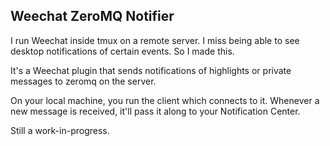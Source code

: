 ## Weechat ZeroMQ Notifier

I run Weechat inside tmux on a remote server. I miss being able to see desktop notifications of certain events. So I made this.

It's a Weechat plugin that sends notifications of highlights or private messages to zeromq on the server.

On your local machine, you run the client which connects to it. Whenever a new message is received, it'll pass it along to your Notification Center.

Still a work-in-progress.
